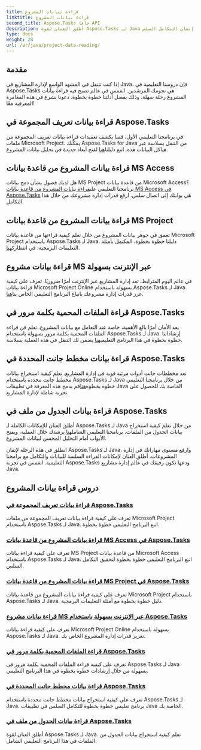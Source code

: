 ```yaml
---
title: قراءة بيانات المشروع
linktitle: قراءة بيانات المشروع
second_title: Aspose.Tasks جافا API
description: أطلق العنان لقوة Aspose.Tasks لـ Java من خلال برامجنا التعليمية! بدءًا من قراءة تعريفات المجموعة وحتى استخراج بيانات مخطط جانت، يمكنك إتقان التكامل السلس.
type: docs
weight: 28
url: /ar/java/project-data-reading/
---
```

## مقدمة
إذا كنت تتنقل في المشهد الواسع لإدارة المشاريع في Java، فإن دروسنا التعليمية في Aspose.Tasks هي نجومك المرشدين. انغمس في عالم تصبح فيه قراءة بيانات المشروع رحلة سهلة، وذلك بفضل أدلتنا خطوة بخطوة. دعونا نشرع في هذه المغامرة المعرفية معًا!

## قراءة بيانات تعريف المجموعة في Aspose.Tasks
 في برنامجنا التعليمي الأول، قمنا بكشف تعقيدات قراءة بيانات تعريف المجموعة من ملفات Microsoft Project. يمكّنك Aspose.Tasks for Java من التنقل بسلاسة عبر هياكل البيانات هذه. اتبع دليلنا[هنا](./read-group-definition/) لفتح أبعاد جديدة في تحليل بيانات المشروع.

## قراءة بيانات المشروع من قاعدة بيانات MS Access
 هل لديك فضول بشأن دمج بيانات MS Project من قاعدة بيانات Microsoft Access؟ برنامجنا التعليمي على[قراءة بيانات المشروع من قاعدة بيانات MS Access في Aspose.Tasks](./read-access-database/) هي بوابتك إلى اتصال سلس. ارفع قدرات إدارة مشروعك من خلال هذا التكامل.

## قراءة بيانات المشروع من قاعدة بيانات MS Project
تعمق في جوهر بيانات المشروع من خلال تعلم كيفية قراءتها من قاعدة بيانات Microsoft Project باستخدام Aspose.Tasks لـ Java. دليلنا خطوة بخطوة، المكتمل بأمثلة التعليمات البرمجية، في انتظارك[هنا](./read-project-database/).

## قراءة بيانات مشروع MS عبر الإنترنت بسهولة
 في عالم اليوم المترابط، تعد إدارة المشاريع عبر الإنترنت أمرًا ضروريًا. تعرف على كيفية قراءة بيانات Microsoft Project Online بسهولة باستخدام Aspose.Tasks لـ Java. عزز قدرات إدارة مشروعك باتباع البرنامج التعليمي الخاص بنا[هنا](./read-project-online/).

## قراءة الملفات المحمية بكلمة مرور في Aspose.Tasks
 يعد الأمان أمرًا بالغ الأهمية، خاصة عند التعامل مع بيانات المشروع. تعلم فن قراءة الملفات المحمية بكلمة مرور بسهولة باستخدام Aspose.Tasks لـ Java. إرشاداتنا خطوة بخطوة في هذا البرنامج التعليمي[هنا](./read-password-protected/) يضمن لك التنقل في هذه العملية بسلاسة.

## قراءة بيانات مخطط جانت المحددة في Aspose.Tasks
 تعد مخططات جانت أدوات مرئية قوية في إدارة المشاريع. تعلم كيفية استخراج بيانات مخطط جانت محددة باستخدام Aspose.Tasks لـ Java من خلال برنامجنا التعليمي خطوة بخطوة[هنا](./read-specific-gantt-chart-data/)قم بدمج هذه المعرفة في تطبيقات Java الخاصة بك للحصول على تجربة شاملة لإدارة المشاريع.

## قراءة بيانات الجدول من ملف في Aspose.Tasks
 أطلق العنان للإمكانات الكاملة لـ Aspose.Tasks لـ Java من خلال تعلم كيفية استخراج بيانات الجدول من الملفات. برنامجنا التعليمي الشامل[هنا](./read-table-data/) يرشدك خلال العملية، ويفتح الأبواب أمام التحليل المحسن لبيانات المشروع.

انطلق في هذه الرحلة لإتقان Aspose.Tasks لـ Java، وارفع مستوى مهاراتك في إدارة المشروعات. أطلق العنان لإمكانات القراءة السلسة للبيانات والتكامل مع برامجنا التعليمية. انغمس في تجربة Aspose.Tasks ودعها تكون رفيقك في عالم إدارة مشاريع Java.

## دروس قراءة بيانات المشروع
### [قراءة بيانات تعريف المجموعة في Aspose.Tasks](./read-group-definition/)
تعرف على كيفية قراءة بيانات تعريف المجموعة من ملفات Microsoft Project باستخدام Aspose.Tasks لـ Java. اتبع البرنامج التعليمي خطوة بخطوة.
### [قراءة بيانات المشروع من قاعدة بيانات MS Access في Aspose.Tasks](./read-access-database/)
تعرف على كيفية قراءة بيانات MS Project من قاعدة بيانات Microsoft Access باستخدام Aspose.Tasks لـ Java. اتبع البرنامج التعليمي خطوة بخطوة لتحقيق التكامل السلس.
### [قراءة بيانات المشروع من قاعدة بيانات MS Project في Aspose.Tasks](./read-project-database/)
تعرف على كيفية قراءة بيانات المشروع من قاعدة بيانات Microsoft Project باستخدام Aspose.Tasks لـ Java. دليل خطوة بخطوة مع أمثلة التعليمات البرمجية.
### [قراءة بيانات مشروع MS عبر الإنترنت بسهولة باستخدام Aspose.Tasks](./read-project-online/)
تعرف على كيفية قراءة بيانات Microsoft Project Online بسهولة باستخدام Aspose.Tasks لـ Java. تعزيز قدرات إدارة المشروع الخاص بك.
### [قراءة الملفات المحمية بكلمة مرور في Aspose.Tasks](./read-password-protected/)
تعرف على كيفية قراءة الملفات المحمية بكلمة مرور في Aspose.Tasks لـ Java بسهولة من خلال إرشادات خطوة بخطوة في هذا البرنامج التعليمي.
### [قراءة بيانات مخطط جانت المحددة في Aspose.Tasks](./read-specific-gantt-chart-data/)
تعرف على كيفية استخراج بيانات مخطط جانت محددة باستخدام Aspose.Tasks لـ Java. برنامج تعليمي خطوة بخطوة للتكامل السلس في تطبيقات Java الخاصة بك.
### [قراءة بيانات الجدول من ملف في Aspose.Tasks](./read-table-data/)
أطلق العنان لقوة Aspose.Tasks لـ Java. تعلم كيفية استخراج بيانات الجدول من الملفات في هذا البرنامج التعليمي الشامل.